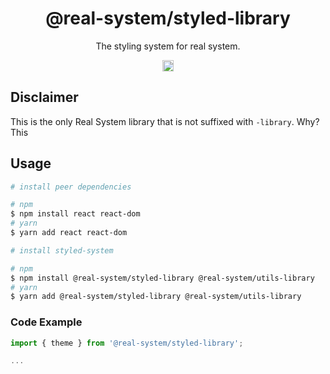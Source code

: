 <h1 align="center">@real-system/styled-library</h1>
<p align="center">The styling system for real system.</p>
<p align="center">
<a href="https://www.npmjs.com/package/@real-system/styled-library"><img src="https://badgen.net/npm/v/@real-system/styled-library?label=&icon=npm&color=blue" alt="npm version" height="18"/></a>
</p>

## Disclaimer

This is the only Real System library that is not suffixed with `-library`. Why? This 


## Usage

```bash
# install peer dependencies

# npm
$ npm install react react-dom 
# yarn
$ yarn add react react-dom 

# install styled-system

# npm
$ npm install @real-system/styled-library @real-system/utils-library
# yarn
$ yarn add @real-system/styled-library @real-system/utils-library
```

### Code Example

```typescript
import { theme } from '@real-system/styled-library';

...

```
